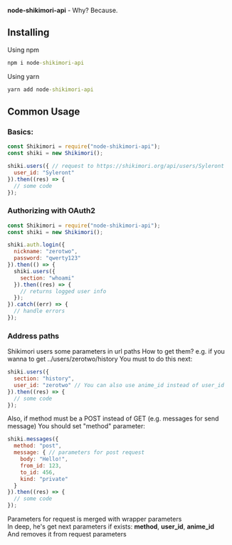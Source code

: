 **node-shikimori-api** - Why? Because.
## Installing
Using npm
```cmd
npm i node-shikimori-api
```
Using yarn
```cmd
yarn add node-shikimori-api
```

## Common Usage

### Basics:
```js
const Shikimori = require("node-shikimori-api");
const shiki = new Shikimori();

shiki.users({ // request to https://shikimori.org/api/users/Syleront
  user_id: "Syleront"
}).then((res) => {
  // some code
});
```

### Authorizing with OAuth2
```js
const Shikimori = require("node-shikimori-api");
const shiki = new Shikimori();

shiki.auth.login({
  nickname: "zerotwo",
  password: "qwerty123"
}).then(() => {
  shiki.users({
    section: "whoami"
  }).then((res) => {
    // returns logged user info
  });
}).catch((err) => {
  // handle errors
});
```

### Address paths
Shikimori users some parameters in url paths
How to get them? e.g. if you wanna to get ../users/zerotwo/history
You must to do this next:

``` js
shiki.users({
  section: "history",
  user_id: "zerotwo" // You can also use anime_id instead of user_id
}).then((res) => {
  // some code
});
```

Also, if method must be a POST instead of GET (e.g. messages for send message)
You should set "method" parameter:

```js
shiki.messages({
  method: "post",
  message: { // parameters for post request
    body: "Hello!",
    from_id: 123,
    to_id: 456,
    kind: "private"
  }
}).then((res) => {
  // some code
});
```

Parameters for request is merged with wrapper parameters <br>
In deep, he's get next parameters if exists: **method**, **user_id**, **anime_id** <br>
And removes it from request parameters
